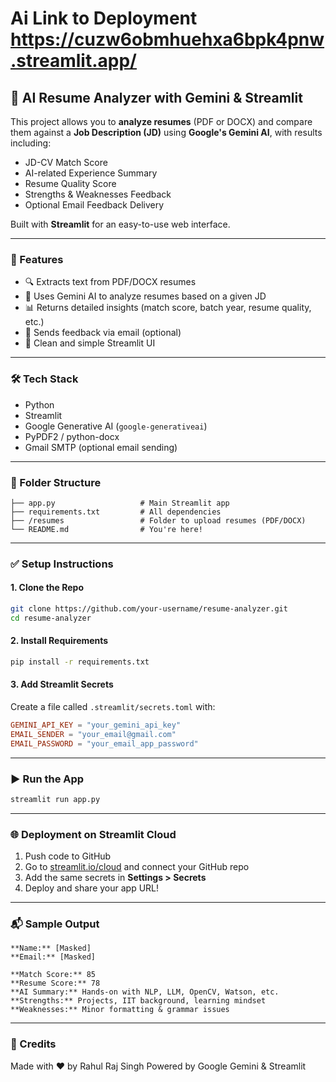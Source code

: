 # Ai Link to Deployment https://cuzw6obmhuehxa6bpk4pnw.streamlit.app/
## 🧠 AI Resume Analyzer with Gemini & Streamlit

This project allows you to **analyze resumes** (PDF or DOCX) and compare them against a **Job Description (JD)** using **Google's Gemini AI**, with results including:

- JD-CV Match Score
- AI-related Experience Summary
- Resume Quality Score
- Strengths & Weaknesses Feedback
- Optional Email Feedback Delivery

Built with **Streamlit** for an easy-to-use web interface.

---

### 🚀 Features
- 🔍 Extracts text from PDF/DOCX resumes
- 🤖 Uses Gemini AI to analyze resumes based on a given JD
- 📊 Returns detailed insights (match score, batch year, resume quality, etc.)
- 📧 Sends feedback via email (optional)
- 🧾 Clean and simple Streamlit UI

---

### 🛠️ Tech Stack
- Python
- Streamlit
- Google Generative AI (`google-generativeai`)
- PyPDF2 / python-docx
- Gmail SMTP (optional email sending)

---

### 📂 Folder Structure
```
├── app.py                   # Main Streamlit app
├── requirements.txt         # All dependencies
├── /resumes                 # Folder to upload resumes (PDF/DOCX)
└── README.md                # You're here!
```

---

### ✅ Setup Instructions

#### 1. Clone the Repo
```bash
git clone https://github.com/your-username/resume-analyzer.git
cd resume-analyzer
```

#### 2. Install Requirements
```bash
pip install -r requirements.txt
```

#### 3. Add Streamlit Secrets

Create a file called `.streamlit/secrets.toml` with:

```toml
GEMINI_API_KEY = "your_gemini_api_key"
EMAIL_SENDER = "your_email@gmail.com"
EMAIL_PASSWORD = "your_email_app_password"
```

---

### ▶️ Run the App
```bash
streamlit run app.py
```

---

### 🌐 Deployment on Streamlit Cloud

1. Push code to GitHub
2. Go to [streamlit.io/cloud](https://streamlit.io/cloud) and connect your GitHub repo
3. Add the same secrets in **Settings > Secrets**
4. Deploy and share your app URL!

---

### 📬 Sample Output

```
**Name:** [Masked]
**Email:** [Masked]

**Match Score:** 85
**Resume Score:** 78
**AI Summary:** Hands-on with NLP, LLM, OpenCV, Watson, etc.
**Strengths:** Projects, IIT background, learning mindset
**Weaknesses:** Minor formatting & grammar issues
```

---

### 🙌 Credits

Made with ❤️ by Rahul Raj Singh
Powered by Google Gemini & Streamlit
